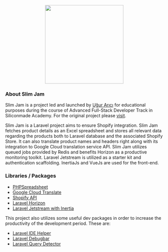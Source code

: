 <p align="center"><a href="https://laravel.com" target="_blank"><img src="https://raw.githubusercontent.com/laravel/art/master/logo-lockup/5%20SVG/2%20CMYK/1%20Full%20Color/laravel-logolockup-cmyk-red.svg" width="250"></a></p>

### About Slim Jam
Slim Jam is a project led and launched by [Uğur Arıcı](https://github.com/ugurarici) for educational purposes during the course of Advanced Full-Stack Developer Track in Siliconmade Academy. For the original project please [visit](https://github.com/ugurarici/slim-jam).

Slim Jam is a Laravel project aims to ensure Shopify integration. Slim Jam fetches product details as an Excel spreadsheet and stores all relevant data regarding the products both to Laravel database and the associated Shopify Store. It can also translate product names and headers right along with its integration to Google Cloud translation service API. Slim Jam utilizes queued jobs provided by Redis and benefits Horizon as a productive monitoring toolkit. Laravel Jetstream is utilized as a starter kit and authentication scaffolding. InertiaJs and VueJs are used for the front-end.

### Libraries / Packages

- [PHPSpreadsheet](https://github.com/PHPOffice/PhpSpreadsheet)
- [Google Cloud Translate](https://github.com/googleapis/google-cloud-php-translate)
- [Shopify API](https://github.com/Shopify/shopify-php-api)
- [Laravel Horizon](https://laravel.com/docs/7.x/horizon)
- [Laravel Jetstream with Inertia](https://jetstream.laravel.com/2.x/introduction.html)

This project also utilizes some useful dev packages in order to increase the productivity of the development period. These are: 
- [Laravel IDE Helper](https://github.com/barryvdh/laravel-ide-helper)
- [Laravel Debugbar](https://github.com/barryvdh/laravel-debugbar)
- [Laravel Query Detector](https://github.com/beyondcode/laravel-query-detector)
